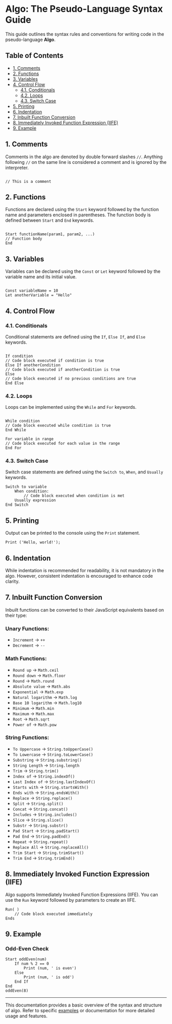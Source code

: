 # Algo: The Pseudo-Language Syntax Guide

This guide outlines the syntax rules and conventions for writing code in the pseudo-language **Algo**.

## Table of Contents

- [1. Comments](#1-comments)
- [2. Functions](#2-functions)
- [3. Variables](#3-variables)
- [4. Control Flow](#4-control-flow)
  - [4.1. Conditionals](#41-conditionals)
  - [4.2. Loops](#42-loops)
  - [4.3. Switch Case](#43-switch-case)
- [5. Printing](#5-printing)
- [6. Indentation](#6-indentation)
- [7. Inbuilt Function Conversion](#7-inbuilt-function-conversion)
- [8. Immediately Invoked Function Expression (IIFE)](#8-immediately-invoked-function-expression-iife)
- [9. Example](#9-example)

## 1. Comments

Comments in the algo are denoted by double forward slashes `//`. Anything following `//` on the same line is considered a comment and is ignored by the interpreter.

```

// This is a comment

```

## 2. Functions

Functions are declared using the `Start` keyword followed by the function name and parameters enclosed in parentheses. The function body is defined between `Start` and `End` keywords.

```

Start functionName(param1, param2, ...)
// Function body
End

```

## 3. Variables

Variables can be declared using the `Const` or `Let` keyword followed by the variable name and its initial value.

```

Const variableName = 10
Let anotherVariable = "Hello"

```

## 4. Control Flow

### 4.1. Conditionals

Conditional statements are defined using the `If`, `Else If`, and `Else` keywords.

```

If condition
// Code block executed if condition is true
Else If anotherCondition
// Code block executed if anotherCondition is true
Else
// Code block executed if no previous conditions are true
End Else

```

### 4.2. Loops

Loops can be implemented using the `While` and `For` keywords.

```

While condition
// Code block executed while condition is true
End While

For variable in range
// Code block executed for each value in the range
End For

```

### 4.3. Switch Case

Switch case statements are defined using the `Switch to`, `When`, and `Usually` keywords.

```compileToJs
Switch to variable
    When condition:
        // Code block executed when condition is met
    Usually expression
End Switch
```

## 5. Printing

Output can be printed to the console using the `Print` statement.

```
Print ('Hello, world!');
```

## 6. Indentation

While indentation is recommended for readability, it is not mandatory in the algo. However, consistent indentation is encouraged to enhance code clarity.

## 7. Inbuilt Function Conversion

Inbuilt functions can be converted to their JavaScript equivalents based on their type:

### Unary Functions:

- `Increment` -> `++`
- `Decrement` -> `--`

### Math Functions:

- `Round up` -> `Math.ceil`
- `Round down` -> `Math.floor`
- `Round` -> `Math.round`
- `Absolute value` -> `Math.abs`
- `Exponential` -> `Math.exp`
- `Natural logarithm` -> `Math.log`
- `Base 10 logarithm` -> `Math.log10`
- `Minimum` -> `Math.min`
- `Maximum` -> `Math.max`
- `Root` -> `Math.sqrt`
- `Power of` -> `Math.pow`

### String Functions:

- `To Uppercase` -> `String.toUpperCase()`
- `To Lowercase` -> `String.toLowerCase()`
- `Substring` -> `String.substring()`
- `String Length` -> `String.length`
- `Trim` -> `String.trim()`
- `Index of` -> `String.indexOf()`
- `Last Index of` -> `String.lastIndexOf()`
- `Starts with` -> `String.startsWith()`
- `Ends with` -> `String.endsWith()`
- `Replace` -> `String.replace()`
- `Split` -> `String.split()`
- `Concat` -> `String.concat()`
- `Includes` -> `String.includes()`
- `Slice` -> `String.slice()`
- `Substr` -> `String.substr()`
- `Pad Start` -> `String.padStart()`
- `Pad End` -> `String.padEnd()`
- `Repeat` -> `String.repeat()`
- `Replace All` -> `String.replaceAll()`
- `Trim Start` -> `String.trimStart()`
- `Trim End` -> `String.trimEnd()`

## 8. Immediately Invoked Function Expression (IIFE)

Algo supports Immediately Invoked Function Expressions (IIFE). You can use the `Run` keyword followed by parameters to create an IIFE.

```
Run( )
    // Code block executed immediately
Ends
```

## 9. Example

### Odd-Even Check

```
Start oddEven(num)
    If num % 2 == 0
        Print (num, ' is even')
    Else
        Print (num, ' is odd')
    End If
End
oddEven(8)
```

---

This documentation provides a basic overview of the syntax and structure of algo. Refer to specific [examples](Examples.md) or documentation for more detailed usage and features.
